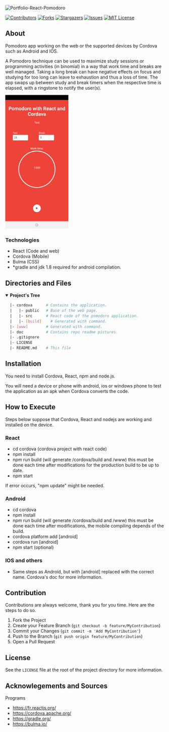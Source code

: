 <!-- Repo's Banner -->
![Portfolio-React-Pomodoro](https://user-images.githubusercontent.com/42849270/124200296-faab0080-daa2-11eb-9f57-23e82b87e1e2.png)



<!-- Shield Badges -->
[![Contributors][contributors-shield]][contributors-url]
[![Forks][forks-shield]][forks-url]
[![Stargazers][stars-shield]][stars-url]
[![Issues][issues-shield]][issues-url]
[![MIT License][license-shield]][license-url]



<!-- Description of the Project -->
## About
Pomodoro app working on the web or the supported devices by Cordova such as Android and IOS.

A Pomodoro technique can be used to maximize study sessions or programming activities (in binomial) in a way that work time and breaks are well managed. Taking a long break can have negative effects on focus and studying for too long can leave to exhaustion and thus a loss of time. The app swaps up between study and break timers when the respective time is elapsed, with a ringstone to notify the user(s).

<img src="https://github.com/steve-levesque/Portfolio-React-Pomodoro/blob/main/doc/mobile_pomodoro.jpg" alt="Pomodoro mobile app." width="200"/>

### Technologies
- React (Code and web)
- Cordova (Mobile)
- Bulma (CSS)
- *gradle and jdk 1.8 required for android compilation.



<!-- Repo's Content Tree -->
## Directories and Files
<details open>
  <summary><b>Project's Tree</b></summary>
    
  ``` bash
    |- cordova      # Contains the application.
    |   |- public   # Base of the web page.
    |   |- src      # React code of the pomodoro application.
    |   |- [build]    # Generated with command.
    |- [www]        # Generated with command.
    |- doc          # Contains repo readme pictures.
    |- .gitignore
    |- LICENSE
    |- README.md    # This file
  ```
</details>


<!-- Getting Started -->
## Installation
You need to install Cordova, React, npm and node.js.

You will need a device or phone with android, ios or windows phone to test the application as an apk when Cordova converts the code.


## How to Execute
Steps below suppose that Cordova, React and nodejs are working and installed on the device.

### React
- cd cordova (cordova project with react code)
- npm install
- npm run build (will generate /cordova/build and /www) this must be done each time after modifications for the production build to be up to date.
- npm start

If error occurs, "npm update" might be needed.

### Android
- cd cordova
- npm install
- npm run build (will generate /cordova/build and /www) this must be done each time after modifications, the mobile compiling depends of the build.
- cordova platform add [android]
- cordova run [android]
- npm start (optional)

### IOS and others
- Same steps as Android, but with [android] replaced with the correct name. Cordova's doc for more information.


<!-- Contribution -->
## Contribution

Contributions are always welcome, thank you for you time. Here are the steps to do so.

1. Fork the Project
2. Create your Feature Branch (`git checkout -b feature/MyContribution`)
3. Commit your Changes (`git commit -m 'Add MyContribution'`)
4. Push to the Branch (`git push origin feature/MyContribution`)
5. Open a Pull Request



<!-- License -->
## License

See the `LICENSE` file at the root of the project directory for more information.



<!-- Acknowlegements and Sources -->
## Acknowlegements and Sources
Programs
- https://fr.reactjs.org/
- https://cordova.apache.org/
- https://gradle.org/
- https://bulma.io/



<!-- md links & imgs -->
<!-- https://www.markdownguide.org/basic-syntax/#reference-style-links -->
[contributors-shield]: https://img.shields.io/github/contributors/steve-levesque/Portfolio-React-Pomodoro.svg?style=for-the-badge
[contributors-url]: https://github.com/steve-levesque/Portfolio-React-Pomodoro/graphs/contributors
[forks-shield]: https://img.shields.io/github/forks/steve-levesque/Portfolio-React-Pomodoro.svg?style=for-the-badge
[forks-url]: https://github.com/steve-levesque/Portfolio-React-Pomodoro/network/members
[stars-shield]: https://img.shields.io/github/stars/steve-levesque/Portfolio-React-Pomodoro.svg?style=for-the-badge
[stars-url]: https://github.com/steve-levesque/Portfolio-React-Pomodoro/stargazers
[issues-shield]: https://img.shields.io/github/issues/steve-levesque/Portfolio-React-Pomodoro.svg?style=for-the-badge
[issues-url]: https://github.com/steve-levesque/Portfolio-React-Pomodoro/issues
[license-shield]: https://img.shields.io/github/license/steve-levesque/Portfolio-React-Pomodoro.svg?style=for-the-badge
[license-url]: https://github.com/steve-levesque/Portfolio-React-Pomodoro/blob/main/LICENSE

